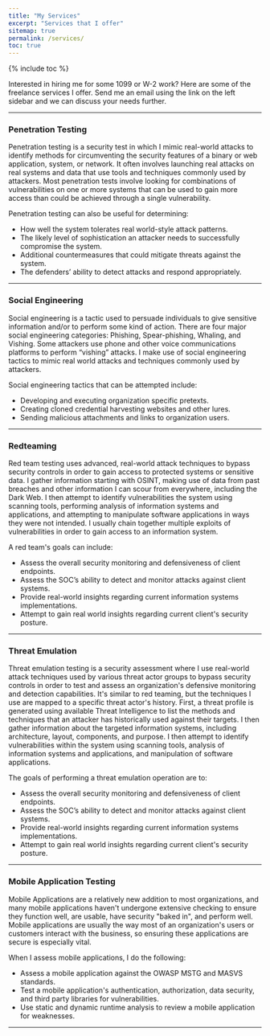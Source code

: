 ```yaml
---
title: "My Services"
excerpt: "Services that I offer"
sitemap: true
permalink: /services/
toc: true
---
```


{% include toc %}

Interested in hiring me for some 1099 or W-2 work? Here are some of the freelance services I offer. Send me an email using the link on the left sidebar and we can discuss your needs further.

------

### Penetration Testing

Penetration testing is a security test in which I mimic real-world attacks to identify methods for circumventing the security features of a binary or web application, system, or network. It often involves launching real attacks on real systems and data that use tools and techniques commonly used by attackers. Most penetration tests involve looking for combinations of vulnerabilities on one or more systems that can be used to gain more access than could be achieved through a single vulnerability. 

Penetration testing can also be useful for determining: 
* How well the system tolerates real world-style attack patterns.
* The likely level of sophistication an attacker needs to successfully compromise the system.
* Additional countermeasures that could mitigate threats against the system.
* The defenders’ ability to detect attacks and respond appropriately.

------

### Social Engineering

Social engineering is a tactic used to persuade individuals to give sensitive information and/or to perform some kind of action. There are four major social engineering categories: Phishing, Spear-phishing, Whaling, and Vishing. Some attackers use phone and other voice communications platforms to perform “vishing” attacks. I make use of social engineering tactics to mimic real world attacks and techniques commonly used by attackers. 

Social engineering tactics that can be attempted include:
* Developing and executing organization specific pretexts.
* Creating cloned credential harvesting websites and other lures.
* Sending malicious attachments and links to organization users.

------

### Redteaming

Red team testing uses advanced, real-world attack techniques to bypass security controls in order to gain access to protected systems or sensitive data.  I gather information starting with OSINT, making use of data from past breaches and other information I can scour from everywhere, including the Dark Web. I then attempt to identify vulnerabilities the system using scanning tools, performing analysis of information systems and applications, and attempting to manipulate software applications in ways they were not intended. I usually chain together multiple exploits of vulnerabilities in order to gain access to an information system.

A red team's goals can include:
* Assess the overall security monitoring and defensiveness of client endpoints.
* Assess the SOC’s ability to detect and monitor attacks against client systems.
* Provide real-world insights regarding current information systems implementations.
* Attempt to gain real world insights regarding current client's security posture.

------

### Threat Emulation

Threat emulation testing is a security assessment where I use real-world attack techniques used by various threat actor groups to bypass security controls in order to test and assess an organization's defensive monitoring and detection capabilities. It's similar to red teaming, but the techniques I use are mapped to a specific threat actor's history. First, a threat profile is generated using available Threat Intelligence to list the methods and techniques that an attacker has historically used against their targets. I then gather information about the targeted information systems, including architecture, layout, components, and purpose. I then attempt to identify vulnerabilities within the system using scanning tools, analysis of information systems and applications, and manipulation of software applications. 

The goals of performing a threat emulation operation are to:
* Assess the overall security monitoring and defensiveness of client endpoints.
* Assess the SOC’s ability to detect and monitor attacks against client systems.
* Provide real-world insights regarding current information systems implementations.
* Attempt to gain real world insights regarding current client's security posture.

------

### Mobile Application Testing

Mobile Applications are a relatively new addition to most organizations, and many mobile applications haven't undergone extensive checking to ensure they function well, are usable, have security "baked in", and perform well. Mobile applications are usually the way most of an organization's users or customers interact with the business, so ensuring these applications are secure is especially vital.

When I assess mobile applications, I do the following:
* Assess a mobile application against the OWASP MSTG and MASVS standards.
* Test a mobile application's authentication, authorization, data security, and third party libraries for vulnerabilities.
* Use static and dynamic runtime analysis to review a mobile application for weaknesses.

------